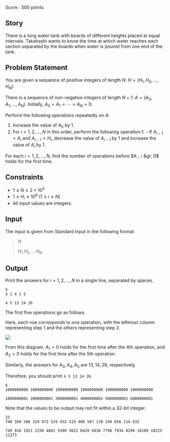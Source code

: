 Score : $500$ points

## Story

There is a long water tank with boards of different heights placed at equal intervals.
Takahashi wants to know the time at which water reaches each section separated by the boards when water is poured from one end of the tank.

## Problem Statement

You are given a sequence of positive integers of length $N$: $H=(H _ 1,H _ 2,\dotsc,H _ N)$.

There is a sequence of non-negative integers of length $N+1$: $A=(A _ 0,A _ 1,\dotsc,A _ N)$. Initially, $A _ 0=A _ 1=\dotsb=A _ N=0$.

Perform the following operations repeatedly on $A$:

1. Increase the value of $A _ 0$ by $1$.
2. For $i=1,2,\ldots,N$ in this order, perform the following operation:1.    - If $A _ {i-1}\gt A _ i$ and $A _ {i-1}\gt H _ i$, decrease the value of $A _ {i-1}$ by 1 and increase the value of $A _ i$ by $1$.

For each $i=1,2,\ldots,N$, find the number of operations before $A _ i &gt; 0$ holds for the first time.

## Constraints

- $1\leq N\leq2\times10 ^ 5$
- $1\leq H _ i\leq10 ^ 9\ (1\leq i\leq N)$
- All input values are integers.

## Input

The input is given from Standard Input in the following format:

> $N$
> 
> $H _ 1$ $H _ 2$ $\dotsc$ $H _ N$

## Output

Print the answers for $i=1,2,\ldots,N$ in a single line, separated by spaces.

```input1
5
3 1 4 1 5
```

```output1
4 5 13 14 26
```

The first five operations go as follows.

Here, each row corresponds to one operation, with the leftmost column representing step 1 and the others representing step 2.

![](https://img.atcoder.jp/abc359/570466412318b9902952c408a421be0c.png)

From this diagram, $A _ 1\gt0$ holds for the first time after the 4th operation, and $A _ 2\gt0$ holds for the first time after the 5th operation.

Similarly, the answers for $A _ 3, A _ 4, A _ 5$ are $13, 14, 26$, respectively.

Therefore, you should print `4 5 13 14 26`.

```input2
6
1000000000 1000000000 1000000000 1000000000 1000000000 1000000000
```

```output2
1000000001 2000000001 3000000001 4000000001 5000000001 6000000001
```

Note that the values to be output may not fit within a $32$-bit integer.

```input3
15
748 169 586 329 972 529 432 519 408 587 138 249 656 114 632
```

```output3
749 918 1921 2250 4861 5390 5822 6428 6836 7796 7934 8294 10109 10223 11373
```